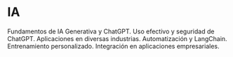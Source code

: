 # IA
Fundamentos de IA Generativa y ChatGPT. Uso efectivo y seguridad de ChatGPT. Aplicaciones en diversas industrias. Automatización y LangChain. Entrenamiento personalizado. Integración en aplicaciones empresariales.
